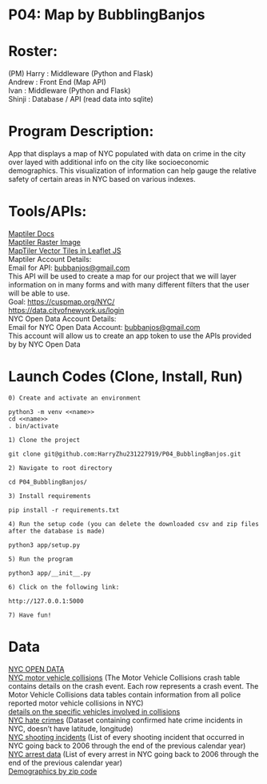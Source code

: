 # P04: Map by BubblingBanjos

# Roster:
(PM) Harry : Middleware (Python and Flask)  
Andrew : Front End (Map API)  
Ivan : Middleware (Python and Flask)  
Shinji : Database / API (read data into sqlite)  

# Program Description:
App that displays a map of NYC populated with data on crime in the city over layed with additional info on the city like socioeconomic demographics. This visualization of information can help gauge the relative safety of certain areas in NYC based on various indexes.  
  

# Tools/APIs:
[Maptiler Docs](https://openmaptiles.org/docs/)  
[Maptiler Raster Image](https://docs.maptiler.com/leaflet/raster-layer/)  
[MapTiler Vector Tiles in Leaflet JS](https://docs.maptiler.com/leaflet/vector-tiles-in-leaflet-js/?key=dAqEbdIAjzS0HOvTSmTF&mapId=basic-v2&_gl=1*62ezf4*_ga*MzIwMDk1NDUwLjE2ODI3MDQ4NDc.*_ga_K4SXYBF4HT*MTY4MzA1MDEwNC4xLjEuMTY4MzA1MTAyNS41Ni4wLjA.*_ga_7HWGQGGMCE*MTY4MzA1MDEwNC4zLjEuMTY4MzA1MTAyNi4wLjAuMA..&_ga=2.174521698.1318779432.1682962870-320095450.1682704847)  
Maptiler Account Details:  
Email for API: bubbanjos@gmail.com  
This API will be used to create a map for our project that we will layer information on in many forms and with many different filters that the user will be   able to use.  
Goal: https://cuspmap.org/NYC/  
https://data.cityofnewyork.us/login  
NYC Open Data Account Details:  
Email for NYC Open Data Account: bubbanjos@gmail.com  
This account will allow us to create an app token to use the APIs provided by by NYC Open Data  


# Launch Codes (Clone, Install, Run)

`0) Create and activate an environment`
```
python3 -m venv <<name>>
cd <<name>>
. bin/activate
```
`1) Clone the project `
```
git clone git@github.com:HarryZhu231227919/P04_BubblingBanjos.git
```

`2) Navigate to root directory`

``` 
cd P04_BubblingBanjos/
```
`3) Install requirements`
```
pip install -r requirements.txt
```
`4) Run the setup code (you can delete the downloaded csv and zip files after the database is made)`

``` 
python3 app/setup.py
``` 

`5) Run the program`

``` 
python3 app/__init__.py
```

`6) Click on the following link:`
```
http://127.0.0.1:5000
```

`7) Have fun!`




# Data  
[NYC OPEN DATA](https://opendata.cityofnewyork.us/)  
[NYC motor vehicle collisions](https://data.cityofnewyork.us/Public-Safety/Motor-Vehicle-Collisions-Crashes/h9gi-nx95) (The Motor Vehicle Collisions crash table contains details on the crash event. Each row represents a crash event. The Motor Vehicle Collisions data tables contain information from all police reported motor vehicle collisions in NYC)  
[details on the specific vehicles involved in collisions  ](https://data.cityofnewyork.us/Public-Safety/Motor-Vehicle-Collisions-Vehicles/bm4k-52h4)  
[NYC hate crimes](https://data.cityofnewyork.us/Public-Safety/NYPD-Hate-Crimes/bqiq-cu78) (Dataset containing confirmed hate crime incidents in NYC, doesn’t have latitude, longitude)  
[NYC shooting incidents](https://data.cityofnewyork.us/Public-Safety/NYPD-Shooting-Incident-Data-Historic-/833y-fsy8) (List of every shooting incident that occurred in NYC going back to 2006 through the end of the previous calendar year)  
[NYC arrest data](https://data.cityofnewyork.us/Public-Safety/NYPD-Arrests-Data-Historic-/8h9b-rp9u) (List of every arrest in NYC going back to 2006 through the end of the previous calendar year)   
[Demographics by zip code](https://data.cityofnewyork.us/Social-Services/Demographics-by-Zip-Code/hebw-6hze)



